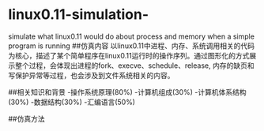 # linux0.11-simulation-
simulate what linux0.11 would do about process and memory when a simple program is running
##仿真内容
以linux0.11中进程、内存、系统调用相关的代码为核心，描述了某个简单程序在linux0.11运行时的操作序列。通过图形化的方式展示整个过程，会体现出进程的fork、execve、schedule、release, 内存的缺页和写保护异常等过程，也会涉及到文件系统相关的内容。

##相关知识和背景
-操作系统原理(80%)
-计算机组成(30%)
-计算机体系结构(30%)
-数据结构(30%)
-汇编语言(50%)

##仿真方法

